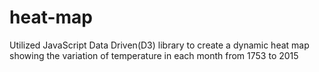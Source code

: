 # heat-map
Utilized JavaScript Data Driven(D3) library to create a dynamic heat map showing the variation of temperature in each month from 1753 to 2015 
